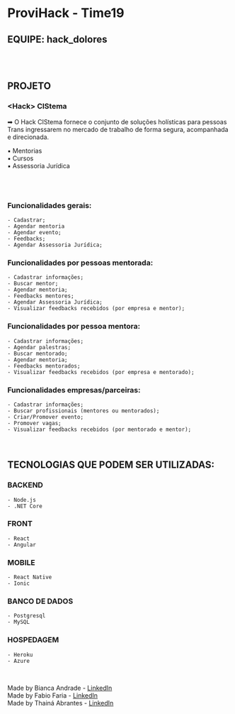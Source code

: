 # ProviHack - Time19

## EQUIPE: hack_dolores

<br />
<br />

## PROJETO

### <Hack\> CIStema

➡ O Hack CIStema fornece o conjunto de soluções holísticas para pessoas Trans ingressarem no mercado de trabalho de forma segura, acompanhada e direcionada.

▪ Mentorias
<br />
▪ Cursos
<br />
▪ Assessoria Jurídica

<br />
<br />

### Funcionalidades gerais:

    - Cadastrar;
    - Agendar mentoria
    - Agendar evento;
    - Feedbacks;
    - Agendar Assessoria Jurídica;

### Funcionalidades por pessoas mentorada:

    - Cadastrar informações;
    - Buscar mentor;
    - Agendar mentoria;
    - Feedbacks mentores;
    - Agendar Assessoria Jurídica;
    - Visualizar feedbacks recebidos (por empresa e mentor);

### Funcionalidades por pessoa mentora:

    - Cadastrar informações;
    - Agendar palestras;
    - Buscar mentorado;
    - Agendar mentoria;
    - Feedbacks mentorados;
    - Visualizar feedbacks recebidos (por empresa e mentorado);

### Funcionalidades empresas/parceiras:

    - Cadastrar informações;
    - Buscar profissionais (mentores ou mentorados);
    - Criar/Promover evento;
    - Promover vagas;
    - Visualizar feedbacks recebidos (por mentorado e mentor);

<br />

## TECNOLOGIAS QUE PODEM SER UTILIZADAS:

### BACKEND

    - Node.js
    - .NET Core

### FRONT

    - React
    - Angular

### MOBILE

    - React Native
    - Ionic

### BANCO DE DADOS

    - Postgresql
    - MySQL

### HOSPEDAGEM

    - Heroku
    - Azure

<br />

Made by Bianca Andrade - [LinkedIn](https://www.linkedin.com/in/bianca-andrade-handan/)
<br/>
Made by Fabio Faria - [LinkedIn](https://www.linkedin.com/in/fabiofa87/)
<br/>
Made by Thainá Abrantes - [LinkedIn](https://www.linkedin.com/in/thain%C3%A1-abrantes-5b9b59224/)
